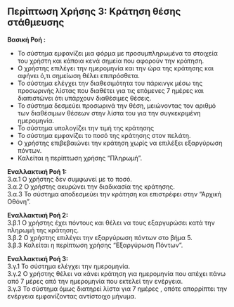 ## Περίπτωση Χρήσης 3: Κράτηση θέσης στάθμευσης ##

**Βασική Ροή :**

- Το σύστημα εμφανίζει μια φόρμα με προσυμπληρωμένα τα στοιχεία του χρήστη και κάποια κενά σημεία που αφορούν την κράτηση.
- Ο χρήστης επιλέγει την ημερομηνία και την ώρα της κράτησης και αφήνει ό,τι σημείωση θέλει επιπρόσθετα.
- Το σύστημα ελέγχει την διαθεσιμότητα του πάρκινγκ μέσω της προσωρινής λίστας που διαθέτει για τις επόμενες 7 ημέρες και διαπιστώνει ότι υπάρχουν διαθέσιμες θέσεις.
- Το σύστημα δεσμεύει προσωρινά την θέση, μειώνοντας τον αριθμό των διαθέσιμων θέσεων στην λίστα του για την συγκεκριμένη ημερομηνία.
- Το σύστημα υπολογίζει την τιμή της κράτησης
- Το σύστημα εμφανίζει το ποσό της κράτησης στον πελάτη.
- Ο χρήστης επιβεβαιώνει την κράτηση χωρίς να επιλέξει εξαργύρωση πόντων.
- Καλείται η περίπτωση χρήσης “Πληρωμή”.

**Εναλλακτική Ροή 1:**  
3.α.1 Ο χρήστης δεν συμφωνεί με το ποσό.  
3.α.2 Ο χρήστης ακυρώνει την διαδικασία της κράτησης.  
3.α.3 Το σύστημα αποδεσμεύει την κράτηση και επιστρέφει στην “Αρχική Οθόνη”.  

**Εναλλακτική Ροή 2:**  
3.β.1 Ο χρήστης έχει πόντους και θέλει να τους εξαργυρώσει κατά την πληρωμή της κράτησης.  
3.β.2 Ο χρήστης επιλέγει την εξαργύρωση πόντων στο βήμα 5.  
3.β.3 Καλείται η περίπτωση χρήσης “Εξαργύρωση Πόντων”.  

**Εναλλακτική Ροή 3:**  
3.γ.1 Το σύστημα ελέγχει την ημερομηνία.  
3.γ.2 Ο χρήστης θέλει να κάνει κράτηση για ημερομηνία που απέχει πάνω από 7 μέρες από την ημερομηνία που εκτελεί την ενέργεια.  
3.γ.3 Το σύστημα όμως διατηρεί λίστα για 7 ημέρες , οπότε απορρίπτει την ενέργεια εμφανίζοντας αντίστοιχο μήνυμα.  
